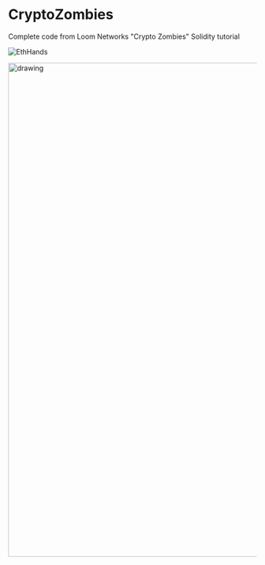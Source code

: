 # CryptoZombies
Complete code from Loom Networks "Crypto Zombies" Solidity tutorial 

![EthHands](https://user-images.githubusercontent.com/61299527/173169381-50559426-c1e0-4908-b61c-67a9cf9aaee4.png)

<img src="https://user-images.githubusercontent.com/61299527/173169381-50559426-c1e0-4908-b61c-67a9cf9aaee4.png" alt="drawing" width="1000px"/>


